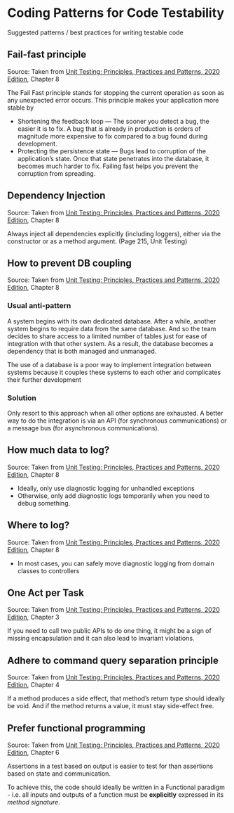 # Coding Patterns for Code Testability

Suggested patterns / best practices for writing testable code

## Fail-fast principle

Source: Taken from 
[Unit Testing: Principles, Practices and Patterns, 2020 Edition](https://www.amazon.sg/Unit-Testing-Principles-Automation-Integration/dp/1617296279/ref=asc_df_1617296279/?tag=googleshoppin-22&linkCode=df0&hvadid=404807948861&hvpos=&hvnetw=g&hvrand=14512927362377798526&hvpone=&hvptwo=&hvqmt=&hvdev=c&hvdvcmdl=&hvlocint=&hvlocphy=9062507&hvtargid=pla-869957460222&psc=1), Chapter 8

The Fail Fast principle stands for stopping the current operation as soon as any unexpected error occurs. This principle makes your application more stable by
- Shortening the feedback loop — The sooner you detect a bug, the easier it is to fix. A bug that is already in production is orders of magnitude more expensive to fix compared to a bug found during development.
- Protecting the persistence state — Bugs lead to corruption of the application’s state. Once that state penetrates into the database, it becomes much harder to fix. Failing fast helps you prevent the corruption from spreading.

## Dependency Injection

Source: Taken from 
[Unit Testing: Principles, Practices and Patterns, 2020 Edition](https://www.amazon.sg/Unit-Testing-Principles-Automation-Integration/dp/1617296279/ref=asc_df_1617296279/?tag=googleshoppin-22&linkCode=df0&hvadid=404807948861&hvpos=&hvnetw=g&hvrand=14512927362377798526&hvpone=&hvptwo=&hvqmt=&hvdev=c&hvdvcmdl=&hvlocint=&hvlocphy=9062507&hvtargid=pla-869957460222&psc=1), Chapter 8

Always inject all dependencies explicitly (including loggers), either via the constructor or as a method argument. (Page 215, Unit Testing)

## How to prevent DB coupling

Source: Taken from 
[Unit Testing: Principles, Practices and Patterns, 2020 Edition](https://www.amazon.sg/Unit-Testing-Principles-Automation-Integration/dp/1617296279/ref=asc_df_1617296279/?tag=googleshoppin-22&linkCode=df0&hvadid=404807948861&hvpos=&hvnetw=g&hvrand=14512927362377798526&hvpone=&hvptwo=&hvqmt=&hvdev=c&hvdvcmdl=&hvlocint=&hvlocphy=9062507&hvtargid=pla-869957460222&psc=1), Chapter 8


### Usual anti-pattern

A system begins with its own dedicated database. After a while, another system begins to require data from the same database. And so the team decides to share access to a limited number of tables just for ease of integration with that other system. As a result, the database becomes a dependency that is both managed and unmanaged.

The use of a database is a poor way to implement integration between systems because it couples these systems to each other and complicates their further development

### Solution

Only resort to this approach when all other options are exhausted. 
A better way to do the integration is via an API (for synchronous communications) or a message bus (for asynchronous communications).

## How much data to log?

Source: Taken from 
[Unit Testing: Principles, Practices and Patterns, 2020 Edition](https://www.amazon.sg/Unit-Testing-Principles-Automation-Integration/dp/1617296279/ref=asc_df_1617296279/?tag=googleshoppin-22&linkCode=df0&hvadid=404807948861&hvpos=&hvnetw=g&hvrand=14512927362377798526&hvpone=&hvptwo=&hvqmt=&hvdev=c&hvdvcmdl=&hvlocint=&hvlocphy=9062507&hvtargid=pla-869957460222&psc=1), Chapter 8


- Ideally, only use diagnostic logging for unhandled exceptions
- Otherwise, only add diagnostic logs temporarily when you need to debug something.

## Where to log?

Source: Taken from 
[Unit Testing: Principles, Practices and Patterns, 2020 Edition](https://www.amazon.sg/Unit-Testing-Principles-Automation-Integration/dp/1617296279/ref=asc_df_1617296279/?tag=googleshoppin-22&linkCode=df0&hvadid=404807948861&hvpos=&hvnetw=g&hvrand=14512927362377798526&hvpone=&hvptwo=&hvqmt=&hvdev=c&hvdvcmdl=&hvlocint=&hvlocphy=9062507&hvtargid=pla-869957460222&psc=1), Chapter 8

- In most cases, you can safely move diagnostic logging from domain classes to controllers

## One Act per Task

Source: Taken from 
[Unit Testing: Principles, Practices and Patterns, 2020 Edition](https://www.amazon.sg/Unit-Testing-Principles-Automation-Integration/dp/1617296279/ref=asc_df_1617296279/?tag=googleshoppin-22&linkCode=df0&hvadid=404807948861&hvpos=&hvnetw=g&hvrand=14512927362377798526&hvpone=&hvptwo=&hvqmt=&hvdev=c&hvdvcmdl=&hvlocint=&hvlocphy=9062507&hvtargid=pla-869957460222&psc=1), Chapter 3

If you need to call two public APIs to do one thing, it might be a sign of missing encapsulation and it can also lead to invariant violations.

## Adhere to command query separation principle

Source: Taken from 
[Unit Testing: Principles, Practices and Patterns, 2020 Edition](https://www.amazon.sg/Unit-Testing-Principles-Automation-Integration/dp/1617296279/ref=asc_df_1617296279/?tag=googleshoppin-22&linkCode=df0&hvadid=404807948861&hvpos=&hvnetw=g&hvrand=14512927362377798526&hvpone=&hvptwo=&hvqmt=&hvdev=c&hvdvcmdl=&hvlocint=&hvlocphy=9062507&hvtargid=pla-869957460222&psc=1), Chapter 4

If a method produces a side effect, that method’s return type should ideally be void. 
And if the method returns a value, it must stay side-effect free.

## Prefer functional programming

Source: Taken from 
[Unit Testing: Principles, Practices and Patterns, 2020 Edition](https://www.amazon.sg/Unit-Testing-Principles-Automation-Integration/dp/1617296279/ref=asc_df_1617296279/?tag=googleshoppin-22&linkCode=df0&hvadid=404807948861&hvpos=&hvnetw=g&hvrand=14512927362377798526&hvpone=&hvptwo=&hvqmt=&hvdev=c&hvdvcmdl=&hvlocint=&hvlocphy=9062507&hvtargid=pla-869957460222&psc=1), Chapter 6

Assertions in a test based on output is easier to test for than assertions based on state and communication.

To achieve this, the code should ideally be written in a Functional paradigm - i.e. all inputs and outputs of a function must be **explicitly** expressed in its *method signature*.
